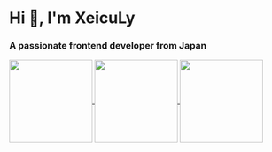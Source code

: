 <h1 align="left">Hi 👋, I'm XeicuLy</h1>
<h3 align="left">A passionate frontend developer from Japan</h3>



<a href="https://github.com/anuraghazra/github-readme-stats">
  <img align="center" src="https://github-readme-stats.vercel.app/api?username=Xeiculy&show_icons=true&theme=tokyonight" height="150px" />
</a>

<a href="https://github.com/anuraghazra/github-readme-stats">
  <img align="center" src="https://github-readme-stats.vercel.app/api/top-langs/?username=Xeiculy&layout=compact&theme=tokyonight" height="150px"/>
</a>

<a href="https://github.com/ryo-ma/github-profile-trophy">
  <img align="center" src="https://github-profile-trophy.vercel.app/?username=Xeiculy&theme=onedark&title=Joined2021,Commit,PullRequest,Repositories,,Stars&margin-w=20" height="150px" />
</a>
